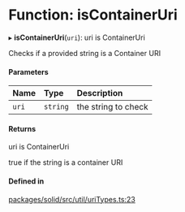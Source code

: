 # Function: isContainerUri

▸ **isContainerUri**(`uri`): uri is ContainerUri

Checks if a provided string is a Container URI

#### Parameters

| Name | Type | Description |
| :------ | :------ | :------ |
| `uri` | `string` | the string to check |

#### Returns

uri is ContainerUri

true if the string is a container URI

#### Defined in

[packages/solid/src/util/uriTypes.ts:23](https://github.com/o-development/ldo/blob/b955d3b/packages/solid/src/util/uriTypes.ts#L23)
